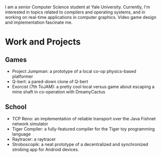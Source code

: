 I am a senior Computer Science student at Yale University. Currently, I'm interested in topics
related to compilers and operating systems, and in working on real-time applications in
computer graphics. Video game design and implementation fascinate me.

Work and Projects
=================

Games
-----

* Project Jumpman: a prototype of a local co-op physics-based platformer
* Q-bert: a pared-down clone of Q-bert
* Exorcist (7th ToJAM): a pretty cool local versus game about escaping a mine shaft
in co-operation with DreamyCactus

School
------

* TCP Reno: an implementation of reliable transport over the Java Fishnet network simulator
* Tiger Compiler: a fully-featured compiler for the Tiger toy programming language
* Raytracer: a raytracer
* Stroboscopik: a neat prototype of a decentralized and synchronized strobing app for Android devices.
